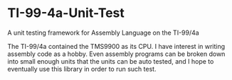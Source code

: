 # TI-99-4a-Unit-Test
A unit testing framework for Assembly Language on the TI-99/4a

The TI-99/4a contained the TMS9900 as its CPU. I have interest in writing assembly code as a hobby. Even assembly programs can be broken down into small enough units that the units can be auto tested, and I hope to eventually use this library in order to run such test.
